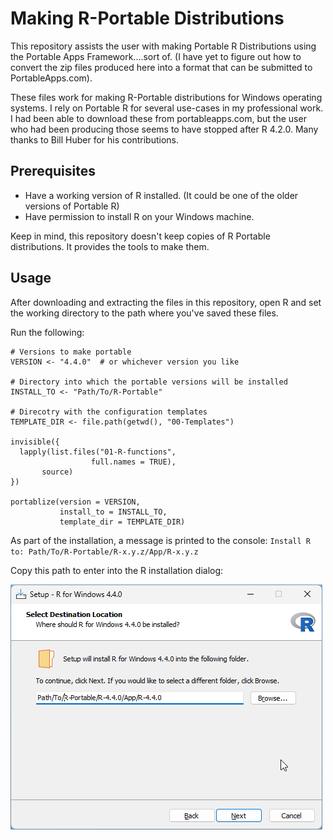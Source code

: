 # Making R-Portable Distributions

This repository assists the user with making Portable R Distributions using 
the Portable Apps Framework....sort of. (I have yet to figure out how to convert
the zip files produced here into a format that can be submitted to PortableApps.com).

These files work for making R-Portable distributions for Windows operating systems.
I rely on Portable R for several use-cases in my professional work. I had been
able to download these from portableapps.com, but the user who had been producing
those seems to have stopped after R 4.2.0.  Many thanks to Bill Huber for his 
contributions.

## Prerequisites

* Have a working version of R installed. (It could be one of the older versions of Portable R)
* Have permission to install R on your Windows machine.

Keep in mind, this repository doesn't keep copies of R Portable distributions. It provides the tools to make them.


## Usage

After downloading and extracting the files in this repository, open R and 
set the working directory to the path where you've saved these files. 

Run the following:

```
# Versions to make portable
VERSION <- "4.4.0"  # or whichever version you like

# Directory into which the portable versions will be installed
INSTALL_TO <- "Path/To/R-Portable"

# Direcotry with the configuration templates
TEMPLATE_DIR <- file.path(getwd(), "00-Templates")

invisible({
  lapply(list.files("01-R-functions", 
                  full.names = TRUE), 
       source)
})

portablize(version = VERSION, 
           install_to = INSTALL_TO, 
           template_dir = TEMPLATE_DIR)
```

As part of the installation, a message is printed to the console: 
`Install R to: Path/To/R-Portable/R-x.y.z/App/R-x.y.z`

Copy this path to enter into the R installation dialog:

![](02-image/RWindowsInstall.png)
